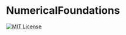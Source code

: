 # NumericalFoundations

[![MIT License](https://img.shields.io/badge/license-MIT-blue.svg)](https://github.com/eggplantbren/NumericalFoundations/blob/master/LICENSE)

